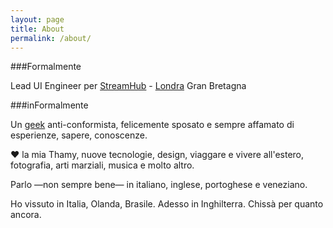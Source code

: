 ```yaml
---
layout: page
title: About
permalink: /about/
---
```


###Formalmente

Lead UI Engineer per [StreamHub] - [Londra] Gran Bretagna

###inFormalmente

Un [geek] anti-conformista, felicemente sposato e sempre affamato di esperienze, sapere, conoscenze.

&hearts; la mia Thamy, nuove tecnologie, design, viaggare e vivere all'estero, fotografia, arti marziali, musica e molto altro.

Parlo &mdash;non sempre bene&mdash; in italiano, inglese, portoghese e veneziano.

Ho vissuto in Italia, Olanda, Brasile. Adesso in Inghilterra. Chissà per quanto ancora.


[StreamHub]:  http://streamhub.co.uk
[Londra]:  http://it.wikipedia.org/wiki/Londra
[geek]: http://it.wikipedia.org/wiki/Geek
